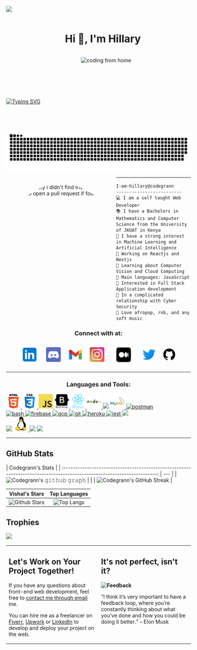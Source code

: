 <img src="https://user-images.githubusercontent.com/73097560/115834477-dbab4500-a447-11eb-908a-139a6edaec5c.gif">

<!--h1 without bottom border-->
<div id="user-content-toc">
  <ul align="center">
    <summary><h1 style="display: inline-block">Hi 👋, I'm Hillary</h1></summary>
  </ul>
</div>

<a href="https://git.io/typing-svg"><img src="https://readme-typing-svg.demolab.com?font=Fira+Code&size=28&duration=5003&pause=1000&color=22F72A&vCenter=true&width=435&lines=Software+Developer;Front-End+Engineer;Computer+Science+Graduate;Freelancer;AI+%7C+ML+%7C+DS+Enthusiast" alt="Typing SVG" style="position:relative; top:7rem" /></a>
<img align="right" alt="coding from home" src= "https://camo.githubusercontent.com/410dd0b1b800cd1e13965237beee2a32474be978/68747470733a2f2f6d656469612e67697068792e636f6d2f6d656469612f4d3967624264396e6244724f5475314d71782f67697068792e676966" height = 200 width = 300/>

<div align="center">
  <img  src="https://github.com/1999AZZAR/1999AZZAR/blob/main/resources/img/grid-snake.svg"
       alt="snake" /></a>
</div>
<!--- snake -->

<img align="left" src="https://avatars.githubusercontent.com/u/94289940?s=400&u=b86f38948e740bd1497bd7575085099033ead2cc&v=4" alt="Unfortunately I didn't find the author of the pic, feel to open a pull request if found" width="300" height="300" style="border-radius:50%; position:relative; top:2rem" />
<hr>

```
I-am-hillary@codegrann
-------------------------
💻 I am a self taught Web Developer
📚 I have a Bachelors in Mathematics and Computer Science from the University of JKUAT in Kenya
📝 I have a strong interest in Machine Learning and Artificial Intelligence
🔭 Working on Reactjs and Nextjs
🌱 Learning about Computer Vision and Cloud Computing
🌟 Main languages: JavaScript
🚩 Interested in Full Stack Application development
💖 In a complicated relationship with Cyber Security
🎵 Love afropop, rnb, and any soft music
```

<!-- <hr> -->
<h3 align="center">Connect with at:</h3>
<p align="center">
  <a href="https://www.linkedin.com/in/hillaryomondi/"><img src="assets/icons8-linkedin-48.png" width="50" align="center" ></img></a>
  &nbsp;&nbsp;&nbsp;
  <a href=""><img src="assets/icons8-discord-48.png" width="40" align="center" ></img></a>
  &nbsp;&nbsp;&nbsp;
  <a href=""><img src="assets/icons8-gmail-48.png" width="40" align="center" ></img></a>
  &nbsp;&nbsp;&nbsp;
  <a href=""><img src="assets/icons8-instagram-48(1).png" width="40" align="center" ></img></a>
  &nbsp;&nbsp;&nbsp;
  <!-- <a href=""><img src="assets/icons8-medium-48.png" width=""></img></a> -->
  <a href=""><img src="assets/icons8-medium-64.png" width="65" align="center"  style=""></img></a>
  &nbsp;&nbsp;
  <a href=""><img src="assets/icons8-twitter-48.png" width="40" align="center" ></img></a>
   &nbsp;&nbsp;
  <a href=""><img src="assets/icons8-github-64.png" width="40" align="center" ></img></a>
</p>

<hr>
<h3 align="center">Languages and Tools:</h3>
<p align="center">

<a href="https://www.w3.org/html/" target="_blank"> <img src="https://raw.githubusercontent.com/devicons/devicon/master/icons/html5/html5-original-wordmark.svg" alt="html5" width="40" height="40"/> </a>
<a href="https://www.w3schools.com/css/" target="_blank"> <img src="https://raw.githubusercontent.com/devicons/devicon/master/icons/css3/css3-original-wordmark.svg" alt="css3" width="40" height="40"/> </a>
<a href="https://developer.mozilla.org/en-US/docs/Web/JavaScript" target="_blank"> <img src="https://raw.githubusercontent.com/devicons/devicon/master/icons/javascript/javascript-original.svg" alt="javascript" width="40" height="40"/> </a>
<a href="https://getbootstrap.com" target="_blank"> <img src="https://raw.githubusercontent.com/devicons/devicon/master/icons/bootstrap/bootstrap-plain-wordmark.svg" alt="bootstrap" width="40" height="40"/> </a>
<a href="https://reactjs.org/" target="_blank"> <img src="https://raw.githubusercontent.com/devicons/devicon/master/icons/react/react-original-wordmark.svg" alt="react" width="40" height="40"/> </a>
<a href="https://nodejs.org" target="_blank"> <img src="https://raw.githubusercontent.com/devicons/devicon/master/icons/nodejs/nodejs-original-wordmark.svg" alt="nodejs" width="40" height="40"/> </a>
<img src="https://img.shields.io/badge/-JSON-05122A?style=flat&logo=json&logoColor=000000" style=""/>
<a href="https://www.mysql.com/" target="_blank"> <img src="https://raw.githubusercontent.com/devicons/devicon/master/icons/mysql/mysql-original-wordmark.svg" alt="mysql" width="40" height="40"/> </a>
<a href="https://postman.com" target="_blank"> <img src="https://www.vectorlogo.zone/logos/getpostman/getpostman-icon.svg" alt="postman" width="40" height="40"/> </a> <br>
<a href="https://www.gnu.org/software/bash/" target="_blank"> <img src="https://www.vectorlogo.zone/logos/gnu_bash/gnu_bash-icon.svg" alt="bash" width="40" height="40"/> </a>
<a href="https://firebase.google.com/" target="_blank"> <img src="https://www.vectorlogo.zone/logos/firebase/firebase-icon.svg" alt="firebase" width="40" height="40"/> </a>
<a href="https://cloud.google.com" target="_blank"> <img src="https://www.vectorlogo.zone/logos/google_cloud/google_cloud-icon.svg" alt="gcp" width="40" height="40"/> </a>
<a href="https://git-scm.com/" target="_blank"> <img src="https://www.vectorlogo.zone/logos/git-scm/git-scm-icon.svg" alt="git" width="40" height="40"/> </a>
<a href="https://heroku.com" target="_blank"> <img src="https://www.vectorlogo.zone/logos/heroku/heroku-icon.svg" alt="heroku" width="40" height="40"/> </a>
<a href="https://jestjs.io" target="_blank"> <img src="https://www.vectorlogo.zone/logos/jestjsio/jestjsio-icon.svg" alt="jest" width="40" height="40"/> </a>
<a href = "https://code.visualstudio.com/"><img height="40" src="https://upload.wikimedia.org/wikipedia/commons/thumb/9/9a/Visual_Studio_Code_1.35_icon.svg/1200px-Visual_Studio_Code_1.35_icon.svg.png"></a>
<br>
<img width="30px" src="https://github.com/termux/termux-app/raw/master/app/src/main/res/mipmap-xxxhdpi/ic_launcher.png" />
<a href="https://www.linux.org/" target="_blank"> <img src="https://raw.githubusercontent.com/devicons/devicon/master/icons/linux/linux-original.svg" alt="linux" width="40" height="40"/> </a>
<img width="30px" src="https://cdn.jsdelivr.net/gh/devicons/devicon/icons/android/android-original.svg" />
<img width="30px" src="https://cdn.jsdelivr.net/gh/devicons/devicon/icons/windows8/windows8-original.svg" />

  <!-- <a href="https://www.mongodb.com/" target="_blank"> <img src="https://raw.githubusercontent.com/devicons/devicon/master/icons/mongodb/mongodb-original-wordmark.svg" alt="mongodb" width="40" height="40"/> </a> -->
  <!-- <a href="https://www.typescriptlang.org/" target="_blank"> <img src="https://raw.githubusercontent.com/devicons/devicon/master/icons/typescript/typescript-original.svg" alt="typescript" width="40" height="40"/> </a> -->
</p>  
<hr>

## GitHub Stats

|                                                    Codegrann's Stats                                                     |
| :----------------------------------------------------------------------------------------------------------------------: | --- |
| ![Codegrann's 𝚐𝚒𝚝𝚑𝚞𝚋 𝚐𝚛𝚊𝚙𝚑](https://github-readme-stats.vercel.app/api?username=codegrann&show_icons=true&theme=algolia) |     |
|       ![Codegrann's GitHub Streak](https://github-readme-streak-stats.herokuapp.com/?user=codegrann&theme=algolia)       |

|                                                                                                  Vishal's Stars                                                                                                   |                                                           Top Languages                                                           |
| :---------------------------------------------------------------------------------------------------------------------------------------------------------------------------------------------------------------: | :-------------------------------------------------------------------------------------------------------------------------------: |
| ![Github Stars](https://github-readme-stats.vercel.app/api?username=codegrann&show_icons=true&locale=en&count_private=true&hide_rank=true&custom_title=My%20GitHub%20Stats&disable_animations=true&theme=algolia) | ![Top Langs](https://github-readme-stats.vercel.app/api/top-langs/?username=codegrann&langs_count=8&theme=algolia&layout=compact) |

## Trophies

![](https://github-profile-trophy.vercel.app/?username=codegrann&theme=tokyonight&no-frame=false&no-bg=false&margin-w=4)

<table style="border: none">
  <tr>
  <td width="50%" valign="top">

## Let's Work on Your Project Together!

If you have any questions about front-end web development, feel free to <a href="mailto:vishalmaurya3112@gmail.com">contact me through email</a> me.

You can hire me as a freelancer on <a href="https://www.fiverr.com/share/QDr4mw">Fiverr</a>, <a href="">Upwork</a> or <a href="https://www.linkedin.com/in/vishalmaurya/">LinkedIn</a> to develop and deploy your project on the web.

  </td>
  <td width="50%" valign="top">

## It's not perfect, isn't it?

**<img alt="Feedback" src="https://img.shields.io/badge/Ask%20me-anything-1abc9c.svg">**

“I think it’s very important to have a feedback loop, where you’re constantly thinking about what you’ve done and how you could be doing it better.”
– Elon Musk

  </td>
  </tr>
</table>
